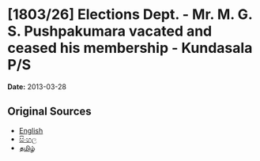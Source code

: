 # [1803/26] Elections Dept. - Mr. M. G. S. Pushpakumara vacated and ceased his membership - Kundasala P/S

**Date:** 2013-03-28

## Original Sources

- [English](https://documents.gov.lk/view/extra-gazettes/2013/3/1803-26_E.pdf)
- [සිංහල](https://documents.gov.lk/view/extra-gazettes/2013/3/1803-26_S.pdf)
- [தமிழ்](https://documents.gov.lk/view/extra-gazettes/2013/3/1803-26_T.pdf)
